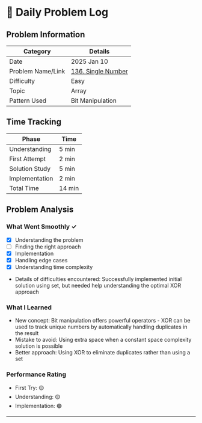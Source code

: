 # 📝 Daily Problem Log

## Problem Information
| Category          | Details                                                                        |
|-------------------|--------------------------------------------------------------------------------|
| Date              | 2025 Jan 10                                                                    |
| Problem Name/Link | [136. Single Number](https://leetcode.com/problems/single-number/description/) |
| Difficulty        | Easy                                                                           |
| Topic             | Array                                                                          |
| Pattern Used      | Bit Manipulation                                                               |

## Time Tracking
| Phase          | Time   |
|----------------|--------|
| Understanding  | 5 min  |
| First Attempt  | 2 min  |
| Solution Study | 5 min  |
| Implementation | 2 min  |
| Total Time     | 14 min |

## Problem Analysis
### What Went Smoothly ✓
- [x] Understanding the problem
- [ ] Finding the right approach
- [x] Implementation
- [x] Handling edge cases
- [x] Understanding time complexity
- Details of difficulties encountered: Successfully implemented initial solution using set, but needed help understanding the optimal XOR approach

### What I Learned
- New concept: Bit manipulation offers powerful operators - XOR can be used to track unique numbers by automatically handling duplicates in the result
- Mistake to avoid: Using extra space when a constant space complexity solution is possible
- Better approach: Using XOR to eliminate duplicates rather than using a set

### Performance Rating
- First Try: 🟡
- Understanding: 🟡
- Implementation: 🟢

---